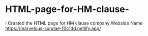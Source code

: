 # HTML-page-for-HM-clause-
I Created the HTML page for HM clause company 
Webside Name https://marvelous-sundae-f0c1dd.netlify.app/
